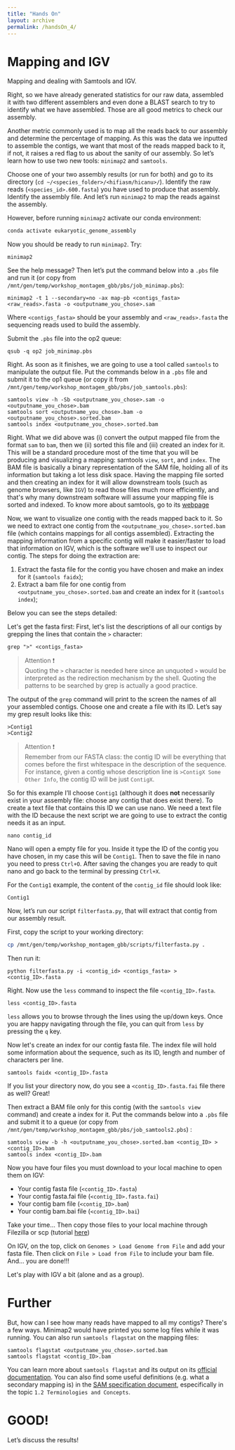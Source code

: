 ```yaml
---
title: "Hands On"
layout: archive
permalink: /handsOn_4/
---  
```


# Mapping and IGV

Mapping and dealing with Samtools and IGV.

Right, so we have already generated statistics for our raw data, assembled it with two different assemblers and even done a BLAST search to try to identify what we have assembled. Those are all good metrics to check our assembly. 

Another metric commonly used is to map all the reads back to our assembly and determine the percentage of mapping. As this was the data we inputted to assemble the contigs, we want that most of the reads mapped back to it, if not, it raises a red flag to us about the sanity of our assembly. So let’s learn how to use two new tools: `minimap2` and `samtools`.

Choose one of your two assembly results (or run for both) and go to its directory (`cd ~/<species_folder>/<hifiasm/hicanu>/`). Identify the raw reads (`<species_id>.600.fasta`) you have used to produce that assembly. Identify the assembly file. And let’s run `minimap2` to map the reads against the assembly.

However, before running `minimap2` activate our conda environment:  

```bash
conda activate eukaryotic_genome_assembly
```

Now you should be ready to run `minimap2`. Try:

```console  
minimap2
```  

See the help message? Then let’s put the command below into a `.pbs` file and run it (or copy from `/mnt/gen/temp/workshop_montagem_gbb/pbs/job_minimap.pbs`):

```console  
minimap2 -t 1 --secondary=no -ax map-pb <contigs_fasta> <raw_reads>.fasta -o <outputname_you_chose>.sam
```

Where `<contigs_fasta>` should be your assembly and `<raw_reads>.fasta` the sequencing reads used to build the assembly. 

Submit the `.pbs` file into the op2 queue:

```console  
qsub -q op2 job_minimap.pbs
```

Right. As soon as it finishes, we are going to use a tool called `samtools` to manipulate the output file. Put the commands below in a `.pbs` file and submit it to the op1 queue (or copy it from `/mnt/gen/temp/workshop_montagem_gbb/pbs/job_samtools.pbs`):

```console  
samtools view -h -Sb <outputname_you_chose>.sam -o <outputname_you_chose>.bam
samtools sort <outputname_you_chose>.bam -o <outputname_you_chose>.sorted.bam
samtools index <outputname_you_chose>.sorted.bam
``` 
Right. What we did above was (i) convert the output mapped file from the format `sam` to `bam`, then we (ii) sorted this file and (iii) created an index for it. This will be a standard procedure most of the time that you will be producing and visualizing a mapping: samtools `view`, `sort`, and `index`. The BAM file is basically a binary representation of the SAM file, holding all of its information but taking a lot less disk space. Having the mapping file sorted and then creating an index for it will allow downstream tools (such as genome browsers, like `IGV`) to read those files much more efficiently, and that's why many downstream software will assume your mapping file is sorted and indexed.
To know more about samtools, go to its [webpage](https://samtools.github.io)

Now, we want to visualize one contig with the reads mapped back to it. So we need to extract one contig from the `<outputname_you_chose>.sorted.bam` file (which contains mappings for all contigs assembled). Extracting the mapping information from a specific contig will make it easier/faster to load that information on IGV, which is the software we'll use to inspect our contig. The steps for doing the extraction are:  

1. Extract the fasta file for the contig you have chosen and make an index for it (`samtools faidx`);  
2. Extract a bam file for one contig from `<outputname_you_chose>.sorted.bam` and create an index for it (`samtools index`);  

Below you can see the steps detailed:

Let's get the fasta first:
First, let's list the descriptions of all our contigs by grepping the lines that contain the `>` character:  

```console  
grep ">" <contigs_fasta> 
```

> Attention :exclamation:  
> Quoting the `>` character is needed here since an unquoted `>` would be interpreted as the redirection mechanism by the shell. Quoting the patterns to be searched by grep is actually a good practice. 

The output of the `grep` command will print to the screen the names of all your assembled contigs. Choose one and create a file with its ID. Let’s say my grep result looks like this:

```
>Contig1
>Contig2
```

> Attention :exclamation:  
> Remember from our FASTA class: the contig ID will be everything that comes before the first whitespace in the description of the sequence. For instance, given a contig whose description line is `>ContigX Some Other Info`, the contig ID will be just `ContigX`. 

So for this example I’ll choose `Contig1` (although it does **not** necessarily exist in your assembly file: choose any contig that does exist there). To create a text file that contains this ID we can use nano. We need a text file with the ID because the next script we are going to use to extract the contig needs it as an input. 

```console  
nano contig_id
```  

Nano will open a empty file for you. Inside it type the ID of the contig you have chosen, in my case this will be `Contig1`. Then to save  the file in nano you need to press `Ctrl+O`. After saving the changes you are ready to quit nano and go back to the terminal by pressing `Ctrl+X`. 

For the `Contig1` example, the content of the `contig_id` file should look like:  

```console
Contig1
```

Now, let’s run our script `filterfasta.py`, that will extract that contig from our assembly result. 

First, copy the script to your working directory:  

```bash  
cp /mnt/gen/temp/workshop_montagem_gbb/scripts/filterfasta.py .
```

Then run it:

```console  
python filterfasta.py -i <contig_id> <contigs_fasta> > <contig_ID>.fasta
```  

Right. Now use the `less` command to inspect the file `<contig_ID>.fasta`.

```console  
less <contig_ID>.fasta
``` 

`less` allows you to browse through the lines using the up/down keys. Once you are happy navigating through the file, you can quit from `less` by pressing the `q` key. 

Now let's create an index for our contig fasta file. The index file will hold some information about the sequence, such as its ID, length and number of characters per line.

```console  
samtools faidx <contig_ID>.fasta
``` 

If you list your directory now, do you see a `<contig_ID>.fasta.fai` file there as well? Great!

Then extract a BAM file only for this contig (with the `samtools view` command) and create a index for it. Put the commands below into a `.pbs` file and submit it to a queue (or copy from `/mnt/gen/temp/workshop_montagem_gbb/pbs/job_samtools2.pbs`) :

```console  
samtools view -b -h <outputname_you_chose>.sorted.bam <contig_ID> > <contig_ID>.bam
samtools index <contig_ID>.bam
``` 

Now you have four files you must download to your local machine to open them on IGV:

* Your contig fasta file (`<contig_ID>.fasta`)
* Your contig fasta.fai file (`<contig_ID>.fasta.fai`)
* Your contig bam file (`<contig_ID>.bam`)
* Your contig bam.bai file (`<contig_ID>.bai`)

Take your time…
Then copy those files to your local machine through Filezilla or scp (tutorial [here](https://itvgenomics.github.io/gbb_montagem_workshop/logging_on/))

On IGV, on the top, click on `Genomes > Load Genome from File` and add your fasta file. Then click on `File > Load from File` to include your bam file. And… you are done!!! 

Let's play with IGV a bit (alone and as a group).

# Further

But, how can I see how many reads have mapped to all my contigs? 
There's a few ways.
Minimap2 would have printed you some log files while it was running.
You can also run `samtools flagstat` on the mapping files:

```console  
samtools flagstat <outputname_you_chose>.sorted.bam
samtools flagstat <contig_ID>.bam
``` 

You can learn more about `samtools flagstat` and its output on its [official documentation](http://www.htslib.org/doc/samtools-flagstat.html). You can also find some useful definitions (e.g. what a secondary mapping is) in the [SAM specification document](https://samtools.github.io/hts-specs/SAMv1.pdf), especifically in the topic `1.2 Terminologies and Concepts`.

# GOOD!

Let’s discuss the results!

